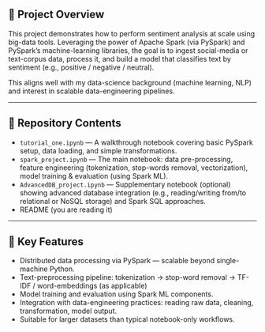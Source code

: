 ## 🚀 Project Overview
This project demonstrates how to perform sentiment analysis at scale using big-data tools. Leveraging the power of Apache Spark (via PySpark) and PySpark’s machine-learning libraries, the goal is to ingest social-media or text-corpus data, process it, and build a model that classifies text by sentiment (e.g., positive / negative / neutral).

This aligns well with my data-science background (machine learning, NLP) and interest in scalable data-engineering pipelines.

---

## 📂 Repository Contents
- `tutorial_one.ipynb` — A walkthrough notebook covering basic PySpark setup, data loading, and simple transformations.  
- `spark_project.ipynb` — The main notebook: data pre-processing, feature engineering (tokenization, stop-words removal, vectorization), model training & evaluation (using Spark ML).  
- `AdvancedDB_project.ipynb` — Supplementary notebook (optional) showing advanced database integration (e.g., reading/writing from/to relational or NoSQL storage) and Spark SQL approaches.  
- README (you are reading it)  


---

## 🧠 Key Features
- Distributed data processing via PySpark — scalable beyond single-machine Python.  
- Text-preprocessing pipeline: tokenization → stop-word removal → TF-IDF / word-embeddings (as applicable)  
- Model training and evaluation using Spark ML components.  
- Integration with data-engineering practices: reading raw data, cleaning, transformation, model output.  
- Suitable for larger datasets than typical notebook-only workflows.
